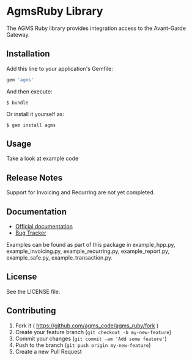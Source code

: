 # AgmsRuby Library

The AGMS Ruby library provides integration access to the Avant-Garde Gateway.


## Installation

Add this line to your application's Gemfile:

```ruby
gem 'agms'
```

And then execute:

    $ bundle

Or install it yourself as:

    $ gem install agms

## Usage

Take a look at example code


## Release Notes

Support for Invoicing and Recurring are not yet completed.


## Documentation

* [Official documentation](https://www.onlinepaymentprocessing.com/docs/ruby)
* [Bug Tracker](http://github.com/agms/agms_ruby/issues)

Examples can be found as part of this package in example_hpp.py, example_invoicing.py, example_recurring.py, example_report.py, example_safe.py, example_transaction.py.


## License

See the LICENSE file.


## Contributing

1. Fork it ( https://github.com/agms_code/agms_ruby/fork )
2. Create your feature branch (`git checkout -b my-new-feature`)
3. Commit your changes (`git commit -am 'Add some feature'`)
4. Push to the branch (`git push origin my-new-feature`)
5. Create a new Pull Request
